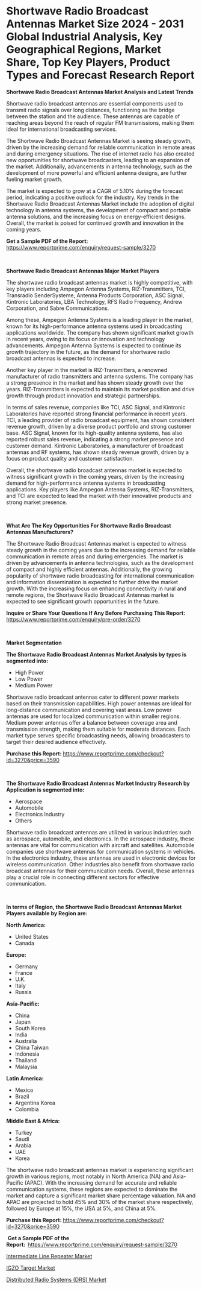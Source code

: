 <p><h1>Shortwave Radio Broadcast Antennas Market Size 2024 - 2031 Global Industrial Analysis, Key Geographical Regions, Market Share, Top Key Players, Product Types and Forecast Research Report</h1></p><p><strong>Shortwave Radio Broadcast Antennas Market Analysis and Latest Trends</strong></p>
<p><p>Shortwave radio broadcast antennas are essential components used to transmit radio signals over long distances, functioning as the bridge between the station and the audience. These antennas are capable of reaching areas beyond the reach of regular FM transmissions, making them ideal for international broadcasting services.</p><p>The Shortwave Radio Broadcast Antennas Market is seeing steady growth, driven by the increasing demand for reliable communication in remote areas and during emergency situations. The rise of internet radio has also created new opportunities for shortwave broadcasters, leading to an expansion of the market. Additionally, advancements in antenna technology, such as the development of more powerful and efficient antenna designs, are further fueling market growth.</p><p>The market is expected to grow at a CAGR of 5.10% during the forecast period, indicating a positive outlook for the industry. Key trends in the Shortwave Radio Broadcast Antennas Market include the adoption of digital technology in antenna systems, the development of compact and portable antenna solutions, and the increasing focus on energy-efficient designs. Overall, the market is poised for continued growth and innovation in the coming years.</p></p>
<p><strong>Get a Sample PDF of the Report:&nbsp;</strong> <a href="https://www.reportprime.com/enquiry/request-sample/3270">https://www.reportprime.com/enquiry/request-sample/3270</a></p>
<p>&nbsp;</p>
<p><strong>Shortwave Radio Broadcast Antennas Major Market Players</strong></p>
<p><p>The shortwave radio broadcast antennas market is highly competitive, with key players including Ampegon Antenna Systems, RIZ-Transmitters, TCI, Transradio SenderSysteme, Antenna Products Corporation, ASC Signal, Kintronic Laboratories, LBA Technology, RFS Radio Frequency, Andrew Corporation, and Sabre Communications. </p><p>Among these, Ampegon Antenna Systems is a leading player in the market, known for its high-performance antenna systems used in broadcasting applications worldwide. The company has shown significant market growth in recent years, owing to its focus on innovation and technology advancements. Ampegon Antenna Systems is expected to continue its growth trajectory in the future, as the demand for shortwave radio broadcast antennas is expected to increase.</p><p>Another key player in the market is RIZ-Transmitters, a renowned manufacturer of radio transmitters and antenna systems. The company has a strong presence in the market and has shown steady growth over the years. RIZ-Transmitters is expected to maintain its market position and drive growth through product innovation and strategic partnerships.</p><p>In terms of sales revenue, companies like TCI, ASC Signal, and Kintronic Laboratories have reported strong financial performance in recent years. TCI, a leading provider of radio broadcast equipment, has shown consistent revenue growth, driven by a diverse product portfolio and strong customer base. ASC Signal, known for its high-quality antenna systems, has also reported robust sales revenue, indicating a strong market presence and customer demand. Kintronic Laboratories, a manufacturer of broadcast antennas and RF systems, has shown steady revenue growth, driven by a focus on product quality and customer satisfaction.</p><p>Overall, the shortwave radio broadcast antennas market is expected to witness significant growth in the coming years, driven by the increasing demand for high-performance antenna systems in broadcasting applications. Key players like Ampegon Antenna Systems, RIZ-Transmitters, and TCI are expected to lead the market with their innovative products and strong market presence.</p></p>
<p>&nbsp;</p>
<p><strong>What Are The Key Opportunities For Shortwave Radio Broadcast Antennas Manufacturers?</strong></p>
<p><p>The Shortwave Radio Broadcast Antennas market is expected to witness steady growth in the coming years due to the increasing demand for reliable communication in remote areas and during emergencies. The market is driven by advancements in antenna technologies, such as the development of compact and highly efficient antennas. Additionally, the growing popularity of shortwave radio broadcasting for international communication and information dissemination is expected to further drive the market growth. With the increasing focus on enhancing connectivity in rural and remote regions, the Shortwave Radio Broadcast Antennas market is expected to see significant growth opportunities in the future.</p></p>
<p><strong>Inquire or Share Your Questions If Any Before Purchasing This Report:</strong> <a href="https://www.reportprime.com/enquiry/pre-order/3270">https://www.reportprime.com/enquiry/pre-order/3270</a></p>
<p>&nbsp;</p>
<p><strong>Market Segmentation</strong></p>
<p><strong>The Shortwave Radio Broadcast Antennas Market Analysis by types is segmented into:</strong></p>
<p><ul><li>High Power</li><li>Low Power</li><li>Medium Power</li></ul></p>
<p><p>Shortwave radio broadcast antennas cater to different power markets based on their transmission capabilities. High power antennas are ideal for long-distance communication and covering vast areas. Low power antennas are used for localized communication within smaller regions. Medium power antennas offer a balance between coverage area and transmission strength, making them suitable for moderate distances. Each market type serves specific broadcasting needs, allowing broadcasters to target their desired audience effectively.</p></p>
<p><strong>Purchase this Report:&nbsp;</strong><a href="https://www.reportprime.com/checkout?id=3270&price=3590">https://www.reportprime.com/checkout?id=3270&price=3590</a></p>
<p>&nbsp;</p>
<p><strong>The Shortwave Radio Broadcast Antennas Market Industry Research by Application is segmented into:</strong></p>
<p><ul><li>Aerospace</li><li>Automobile</li><li>Electronics Industry</li><li>Others</li></ul></p>
<p><p>Shortwave radio broadcast antennas are utilized in various industries such as aerospace, automobile, and electronics. In the aerospace industry, these antennas are vital for communication with aircraft and satellites. Automobile companies use shortwave antennas for communication systems in vehicles. In the electronics industry, these antennas are used in electronic devices for wireless communication. Other industries also benefit from shortwave radio broadcast antennas for their communication needs. Overall, these antennas play a crucial role in connecting different sectors for effective communication.</p></p>
<p>&nbsp;</p>
<p><strong>In terms of Region, the Shortwave Radio Broadcast Antennas Market Players available by Region are:</strong></p>
<p>
    <p> <strong> North America: </strong>
        <ul>
            <li>United States</li>
            <li>Canada</li>
        </ul>
        </p> 
    <p> <strong> Europe: </strong>
        <ul>
            <li>Germany</li>
            <li>France</li>
            <li>U.K.</li>
            <li>Italy</li>
            <li>Russia</li>
        </ul>
        </p> 
    <p> <strong> Asia-Pacific: </strong>
        <ul>
            <li>China</li>
            <li>Japan</li>
            <li>South Korea</li>
            <li>India</li>
            <li>Australia</li>
            <li>China Taiwan</li>
            <li>Indonesia</li>
            <li>Thailand</li>
            <li>Malaysia</li>
        </ul>
        </p> 
    <p> <strong> Latin America: </strong>
        <ul>
            <li>Mexico</li>
            <li>Brazil</li>
            <li>Argentina Korea</li>
            <li>Colombia</li>
        </ul>
        </p> 
    <p> <strong> Middle East & Africa: </strong>
        <ul>
            <li>Turkey</li>
            <li>Saudi</li>
            <li>Arabia</li>
            <li>UAE</li>
            <li>Korea</li>
        </ul>
    </p>
    </p>
<p><p>The shortwave radio broadcast antennas market is experiencing significant growth in various regions, most notably in North America (NA) and Asia-Pacific (APAC). With the increasing demand for accurate and reliable communication systems, these regions are expected to dominate the market and capture a significant market share percentage valuation. NA and APAC are projected to hold 45% and 30% of the market share respectively, followed by Europe at 15%, the USA at 5%, and China at 5%.</p></p>
<p><strong>Purchase this Report: </strong><a href="https://www.reportprime.com/checkout?id=3270&price=3590">https://www.reportprime.com/checkout?id=3270&price=3590</a></p>
<p>&nbsp;<strong>Get a Sample PDF of the Report:&nbsp;&nbsp;</strong><a href="https://www.reportprime.com/enquiry/request-sample/3270">https://www.reportprime.com/enquiry/request-sample/3270</a></p>
<p><strong></strong></p>
<p><p><a href="https://github.com/kufem1/Market-Research-Report-List-2/blob/main/intermediate-line-repeater-market.md">Intermediate Line Repeater Market</a></p><p><a href="https://frill-swim-3cd.notion.site/IGZO-Target-Market-Growth-Market-Trends-COVID-19-Impact-and-Forecasts-for-period-from-2024-2031-1cb514aecc1f4767942b43bd930bfc44">IGZO Target Market</a></p><p><a href="https://github.com/singletonthaxterkelliehr2df/Market-Research-Report-List-1/blob/main/distributed-radio-systems-drs-market.md">Distributed Radio Systems (DRS) Market</a></p></p>